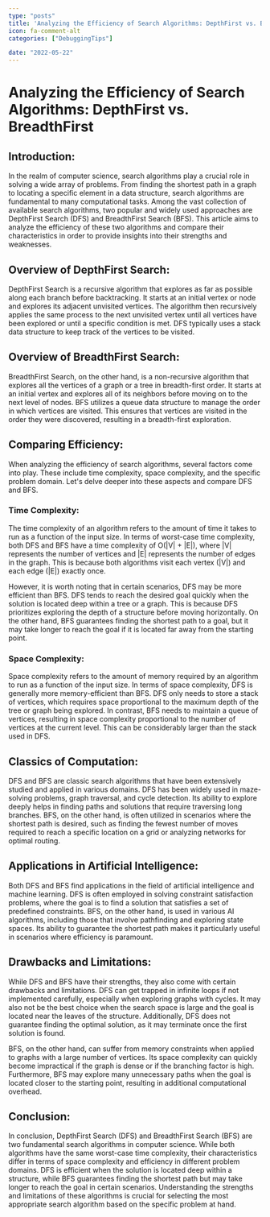 ```yaml
---
type: "posts"
title: 'Analyzing the Efficiency of Search Algorithms: DepthFirst vs. BreadthFirst'
icon: fa-comment-alt
categories: ["DebuggingTips"]

date: "2022-05-22"
---
```




# Analyzing the Efficiency of Search Algorithms: DepthFirst vs. BreadthFirst

## Introduction:
In the realm of computer science, search algorithms play a crucial role in solving a wide array of problems. From finding the shortest path in a graph to locating a specific element in a data structure, search algorithms are fundamental to many computational tasks. Among the vast collection of available search algorithms, two popular and widely used approaches are DepthFirst Search (DFS) and BreadthFirst Search (BFS). This article aims to analyze the efficiency of these two algorithms and compare their characteristics in order to provide insights into their strengths and weaknesses.

## Overview of DepthFirst Search:
DepthFirst Search is a recursive algorithm that explores as far as possible along each branch before backtracking. It starts at an initial vertex or node and explores its adjacent unvisited vertices. The algorithm then recursively applies the same process to the next unvisited vertex until all vertices have been explored or until a specific condition is met. DFS typically uses a stack data structure to keep track of the vertices to be visited.

## Overview of BreadthFirst Search:
BreadthFirst Search, on the other hand, is a non-recursive algorithm that explores all the vertices of a graph or a tree in breadth-first order. It starts at an initial vertex and explores all of its neighbors before moving on to the next level of nodes. BFS utilizes a queue data structure to manage the order in which vertices are visited. This ensures that vertices are visited in the order they were discovered, resulting in a breadth-first exploration.

## Comparing Efficiency:
When analyzing the efficiency of search algorithms, several factors come into play. These include time complexity, space complexity, and the specific problem domain. Let's delve deeper into these aspects and compare DFS and BFS.

### Time Complexity:
The time complexity of an algorithm refers to the amount of time it takes to run as a function of the input size. In terms of worst-case time complexity, both DFS and BFS have a time complexity of O(|V| + |E|), where |V| represents the number of vertices and |E| represents the number of edges in the graph. This is because both algorithms visit each vertex (|V|) and each edge (|E|) exactly once.

However, it is worth noting that in certain scenarios, DFS may be more efficient than BFS. DFS tends to reach the desired goal quickly when the solution is located deep within a tree or a graph. This is because DFS prioritizes exploring the depth of a structure before moving horizontally. On the other hand, BFS guarantees finding the shortest path to a goal, but it may take longer to reach the goal if it is located far away from the starting point.

### Space Complexity:
Space complexity refers to the amount of memory required by an algorithm to run as a function of the input size. In terms of space complexity, DFS is generally more memory-efficient than BFS. DFS only needs to store a stack of vertices, which requires space proportional to the maximum depth of the tree or graph being explored. In contrast, BFS needs to maintain a queue of vertices, resulting in space complexity proportional to the number of vertices at the current level. This can be considerably larger than the stack used in DFS.

## Classics of Computation:
DFS and BFS are classic search algorithms that have been extensively studied and applied in various domains. DFS has been widely used in maze-solving problems, graph traversal, and cycle detection. Its ability to explore deeply helps in finding paths and solutions that require traversing long branches. BFS, on the other hand, is often utilized in scenarios where the shortest path is desired, such as finding the fewest number of moves required to reach a specific location on a grid or analyzing networks for optimal routing.

## Applications in Artificial Intelligence:
Both DFS and BFS find applications in the field of artificial intelligence and machine learning. DFS is often employed in solving constraint satisfaction problems, where the goal is to find a solution that satisfies a set of predefined constraints. BFS, on the other hand, is used in various AI algorithms, including those that involve pathfinding and exploring state spaces. Its ability to guarantee the shortest path makes it particularly useful in scenarios where efficiency is paramount.

## Drawbacks and Limitations:
While DFS and BFS have their strengths, they also come with certain drawbacks and limitations. DFS can get trapped in infinite loops if not implemented carefully, especially when exploring graphs with cycles. It may also not be the best choice when the search space is large and the goal is located near the leaves of the structure. Additionally, DFS does not guarantee finding the optimal solution, as it may terminate once the first solution is found.

BFS, on the other hand, can suffer from memory constraints when applied to graphs with a large number of vertices. Its space complexity can quickly become impractical if the graph is dense or if the branching factor is high. Furthermore, BFS may explore many unnecessary paths when the goal is located closer to the starting point, resulting in additional computational overhead.

## Conclusion:
In conclusion, DepthFirst Search (DFS) and BreadthFirst Search (BFS) are two fundamental search algorithms in computer science. While both algorithms have the same worst-case time complexity, their characteristics differ in terms of space complexity and efficiency in different problem domains. DFS is efficient when the solution is located deep within a structure, while BFS guarantees finding the shortest path but may take longer to reach the goal in certain scenarios. Understanding the strengths and limitations of these algorithms is crucial for selecting the most appropriate search algorithm based on the specific problem at hand.